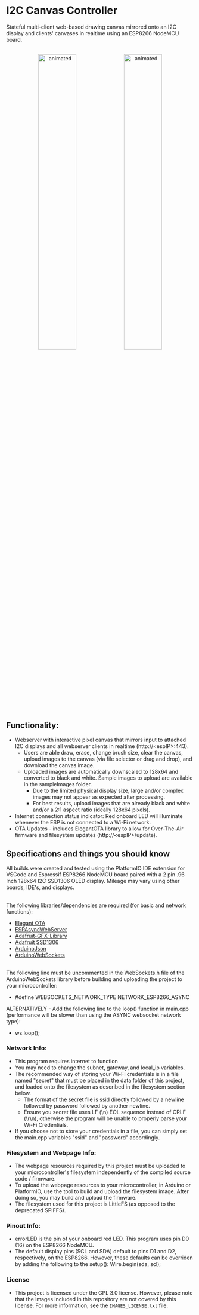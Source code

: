 # I2C Canvas Controller
Stateful multi-client web-based drawing canvas mirrored onto an I2C display and clients' canvases in realtime using an ESP8266 NodeMCU board.    <br><br>    
<p align="center" float="left">
  <img src="webPage.gif" alt="animated" width="45%"/>
  <img src="display.gif" alt="animated" width="45%"/>
</p>        

## Functionality:
* Webserver with interactive pixel canvas that mirrors input to attached I2C displays and all webserver clients in realtime (http://\<espIP\>:443).
  * Users are able draw, erase, change brush size, clear the canvas, upload images to the canvas (via file selector or drag and drop), and download the canvas image.
  * Uploaded images are automatically downscaled to 128x64 and converted to black and white. Sample images to upload are available in the sampleImages folder.
    * Due to the limited physical display size, large and/or complex images may not appear as expected after processing.
    * For best results, upload images that are already black and white and/or a 2:1 aspect ratio (ideally 128x64 pixels).
* Internet connection status indicator: Red onboard LED will illuminate whenever the ESP is not connected to a Wi-Fi network.
* OTA Updates - includes ElegantOTA library to allow for Over-The-Air firmware and filesystem updates (http://\<espIP\>/update).

## Specifications and things you should know
All builds were created and tested using the PlatformIO IDE extension for VSCode and Espressif ESP8266 NodeMCU board paired with a 2 pin .96 Inch 128x64 I2C SSD1306 OLED display. Mileage may vary using other boards, IDE's, and displays.    <br><br>

The following libraries/dependencies are required (for basic and network functions):
* [Elegant OTA](https://github.com/ayushsharma82/ElegantOTA)
* [ESPAsyncWebServer](https://github.com/me-no-dev/ESPAsyncWebServer)    
* [Adafruit-GFX-Library](https://github.com/adafruit/Adafruit-GFX-Library)    
* [Adafruit SSD1306](https://github.com/adafruit/Adafruit_SSD1306)
* [ArduinoJson](https://github.com/bblanchon/ArduinoJson)
* [ArduinoWebSockets](https://github.com/Links2004/arduinoWebSockets)    <br><br>

The following line must be uncommented in the WebSockets.h file of the ArduinoWebSockets library before building and uploading the project to your microcontroller:
* #define WEBSOCKETS_NETWORK_TYPE NETWORK_ESP8266_ASYNC

ALTERNATIVELY - Add the following line to the loop() function in main.cpp (performance will be slower than using the ASYNC websocket network type):
* ws.loop();

### Network Info:
* This program requires internet to function
* You may need to change the subnet, gateway, and local_ip variables.    
* The recommended way of storing your Wi-Fi credentials is in a file named "secret" that must be placed in the data folder of this project, and loaded onto the filesystem as described in the filesystem section below.
  * The format of the secret file is ssid directly followed by a newline followed by password followed by another newline.
  * Ensure you secret file uses LF (\\n) EOL sequence instead of CRLF (\\r\\n), otherwise the program will be unable to properly parse your Wi-Fi Credentials.
* If you choose not to store your credentials in a file, you can simply set the main.cpp variables "ssid" and "password" accordingly.

### Filesystem and Webpage Info:
* The webpage resources required by this project must be uploaded to your microcontroller's filesystem independently of the compiled source code / firmware.
* To upload the webpage resources to your microcontroller, in Arduino or PlatformIO, use the tool to build and upload the filesystem image. After doing so, you may build and upload the firmware.    
* The filesystem used for this project is LittleFS (as opposed to the deprecated SPIFFS).

### Pinout Info:
* errorLED is the pin of your onboard red LED. This program uses pin D0 (16) on the ESP8266 NodeMCU.    
* The default display pins (SCL and SDA) default to pins D1 and D2, respectively, on the ESP8266. However, these defaults can be overriden by adding the following to the setup(): Wire.begin(sda, scl);

### License
* This project is licensed under the GPL 3.0 license. However, please note that the images included in this repository are not covered by this license. For more information, see the `IMAGES_LICENSE.txt` file.